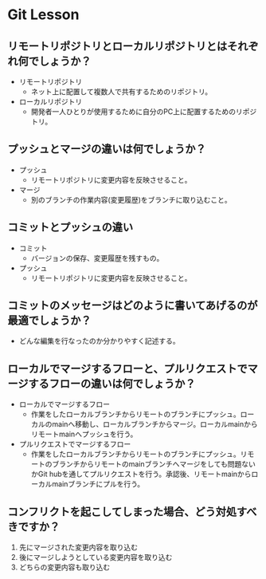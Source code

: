 # Git Lesson

## リモートリポジトリとローカルリポジトリとはそれぞれ何でしょうか？
  * リモートリポジトリ
    * ネット上に配置して複数人で共有するためのリポジトリ。
  * ローカルリポジトリ
    * 開発者一人ひとりが使用するために自分のPC上に配置するためのリポジトリ。


## プッシュとマージの違いは何でしょうか？
  * プッシュ
    * リモートリポジトリに変更内容を反映させること。
  * マージ
    * 別のブランチの作業内容(変更履歴)をブランチに取り込むこと。



## コミットとプッシュの違い
  * コミット
    * バージョンの保存、変更履歴を残すもの。
  * プッシュ
    * リモートリポジトリに変更内容を反映させること。


## コミットのメッセージはどのように書いてあげるのが最適でしょうか？
  * どんな編集を行なったのか分かりやすく記述する。



## ローカルでマージするフローと、プルリクエストでマージするフローの違いは何でしょうか？
  * ローカルでマージするフロー
    * 作業をしたローカルブランチからリモートのブランチにプッシュ。ローカルのmainへ移動し、ローカルブランチからマージ。ローカルmainからリモートmainへプッシュを行う。
  * プルリクエストでマージするフロー
    * 作業をしたローカルブランチからリモートのブランチにプッシュ。リモートのブランチからリモートのmainブランチへマージをしても問題ないかGit hubを通してプルリクエストを行う。承認後、リモートmainからローカルmainブランチにプルを行う。



## コンフリクトを起こしてしまった場合、どう対処すべきですか？
  1. 先にマージされた変更内容を取り込む
  2. 後にマージしようとしている変更内容を取り込む
  3. どちらの変更内容も取り込む
